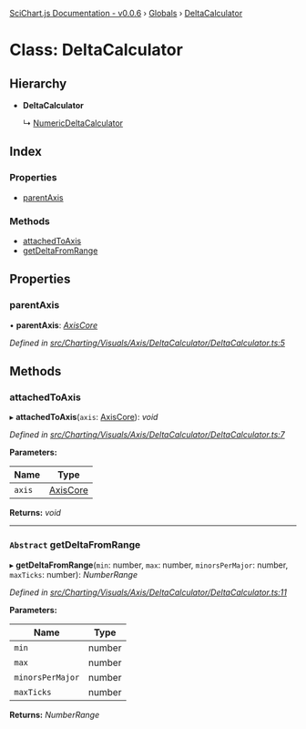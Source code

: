 [SciChart.js Documentation - v0.0.6](../README.md) › [Globals](../globals.md) › [DeltaCalculator](deltacalculator.md)

# Class: DeltaCalculator

## Hierarchy

* **DeltaCalculator**

  ↳ [NumericDeltaCalculator](numericdeltacalculator.md)

## Index

### Properties

* [parentAxis](deltacalculator.md#parentaxis)

### Methods

* [attachedToAxis](deltacalculator.md#attachedtoaxis)
* [getDeltaFromRange](deltacalculator.md#abstract-getdeltafromrange)

## Properties

###  parentAxis

• **parentAxis**: *[AxisCore](axiscore.md)*

*Defined in [src/Charting/Visuals/Axis/DeltaCalculator/DeltaCalculator.ts:5](https://github.com/ABTSoftware/SciChart.Dev/blob/272ab7fc7f/Web/src/SciChart/src/Charting/Visuals/Axis/DeltaCalculator/DeltaCalculator.ts#L5)*

## Methods

###  attachedToAxis

▸ **attachedToAxis**(`axis`: [AxisCore](axiscore.md)): *void*

*Defined in [src/Charting/Visuals/Axis/DeltaCalculator/DeltaCalculator.ts:7](https://github.com/ABTSoftware/SciChart.Dev/blob/272ab7fc7f/Web/src/SciChart/src/Charting/Visuals/Axis/DeltaCalculator/DeltaCalculator.ts#L7)*

**Parameters:**

Name | Type |
------ | ------ |
`axis` | [AxisCore](axiscore.md) |

**Returns:** *void*

___

### `Abstract` getDeltaFromRange

▸ **getDeltaFromRange**(`min`: number, `max`: number, `minorsPerMajor`: number, `maxTicks`: number): *NumberRange*

*Defined in [src/Charting/Visuals/Axis/DeltaCalculator/DeltaCalculator.ts:11](https://github.com/ABTSoftware/SciChart.Dev/blob/272ab7fc7f/Web/src/SciChart/src/Charting/Visuals/Axis/DeltaCalculator/DeltaCalculator.ts#L11)*

**Parameters:**

Name | Type |
------ | ------ |
`min` | number |
`max` | number |
`minorsPerMajor` | number |
`maxTicks` | number |

**Returns:** *NumberRange*
